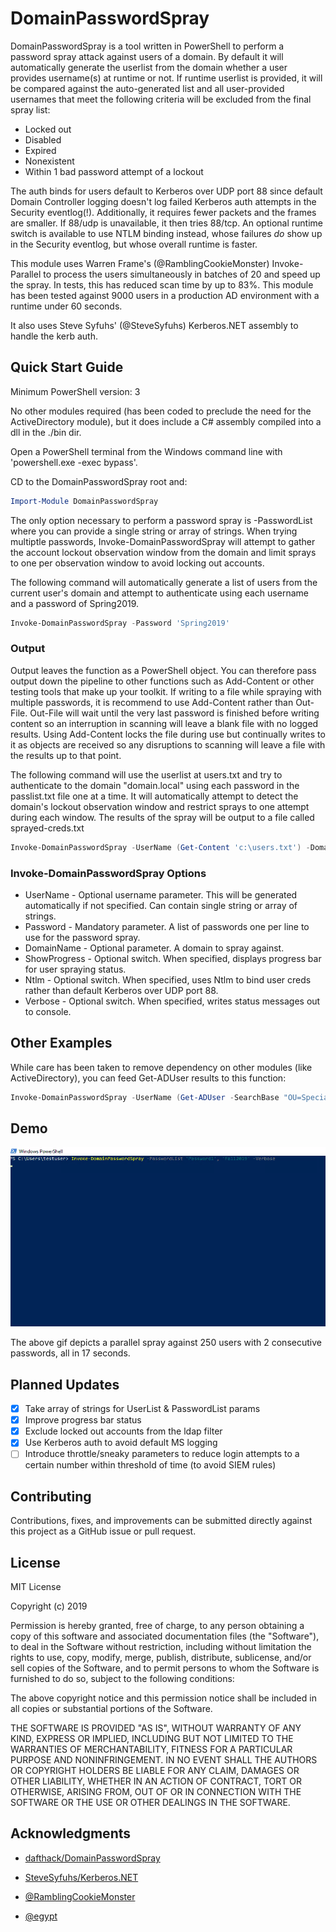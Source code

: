 # DomainPasswordSpray

DomainPasswordSpray is a tool written in PowerShell to perform a password spray attack against users of a domain. By default it will automatically generate the userlist from the domain whether a user provides username(s) at runtime or not. If runtime userlist is provided, it will be compared against the auto-generated list and all user-provided usernames that meet the following criteria will be excluded from the final spray list:

- Locked out
- Disabled
- Expired
- Nonexistent
- Within 1 bad password attempt of a lockout

The auth binds for users default to Kerberos over UDP port 88 since default Domain Controller logging doesn't log failed Kerberos auth attempts in the Security eventlog(!). Additionally, it requires fewer packets and the frames are smaller. If 88/udp is unavailable, it then tries 88/tcp. An optional runtime switch is available to use NTLM binding instead, whose failures _do_ show up in the Security eventlog, but whose overall runtime is faster.

This module uses Warren Frame's (@RamblingCookieMonster) Invoke-Parallel to process the users simultaneously in batches of 20 and speed up the spray. In tests, this has reduced scan time by up to 83%. This module has been tested against 9000 users in a production AD environment with a runtime under 60 seconds.

It also uses Steve Syfuhs' (@SteveSyfuhs) Kerberos.NET assembly to handle the kerb auth.

## Quick Start Guide

Minimum PowerShell version: 3

No other modules required (has been coded to preclude the need for the ActiveDirectory module), but it does include a C# assembly compiled into a dll in the ./bin dir.

Open a PowerShell terminal from the Windows command line with 'powershell.exe -exec bypass'.

CD to the DomainPasswordSpray root and:

```PowerShell
Import-Module DomainPasswordSpray
```

The only option necessary to perform a password spray is -PasswordList where you can provide a single string or array of strings. When trying multiptle passwords, Invoke-DomainPasswordSpray will attempt to gather the account lockout observation window from the domain and limit sprays to one per observation window to avoid locking out accounts.

The following command will automatically generate a list of users from the current user's domain and attempt to authenticate using each username and a password of Spring2019.

```PowerShell
Invoke-DomainPasswordSpray -Password 'Spring2019'
```

### Output

Output leaves the function as a PowerShell object. You can therefore pass output down the pipeline to other functions such as Add-Content or other testing tools that make up your toolkit. If writing to a file while spraying with multiple passwords, it is recommend to use Add-Content rather than Out-File. Out-File will wait until the very last password is finished before writing content so an interruption in scanning will leave a blank file with no logged results. Using Add-Content locks the file during use but continually writes to it as objects are received so any disruptions to scanning will leave a file with the results up to that point.

The following command will use the userlist at users.txt and try to authenticate to the domain "domain.local" using each password in the passlist.txt file one at a time. It will automatically attempt to detect the domain's lockout observation window and restrict sprays to one attempt during each window. The results of the spray will be output to a file called sprayed-creds.txt

```PowerShell
Invoke-DomainPasswordSpray -UserName (Get-Content 'c:\users.txt') -DomainName 'domain.local' -Password (Get-Content '.\passlist.txt') | Add-Content 'sprayed-creds.txt'
```

### Invoke-DomainPasswordSpray Options

- UserName          - Optional username parameter. This will be generated automatically if not specified. Can contain single string or array of strings.
- Password          - Mandatory parameter. A list of passwords one per line to use for the password spray.
- DomainName        - Optional parameter. A domain to spray against.
- ShowProgress      - Optional switch. When specified, displays progress bar for user spraying status.
- Ntlm              - Optional switch. When specified, uses Ntlm to bind user creds rather than default Kerberos over UDP port 88.
- Verbose           - Optional switch. When specified, writes status messages out to console.

## Other Examples

While care has been taken to remove dependency on other modules (like ActiveDirectory), you can feed Get-ADUser results to this function:

```PowerShell
Invoke-DomainPasswordSpray -UserName (Get-ADUser -SearchBase "OU=Special,OU=Accounts,DC=domain,DC=local" -Filter * | Select -Expand SamAccountName) -Password 'Fall2019'
```

## Demo

![alt text](images/pwspray-demo449.gif "Animated gif demo")

The above gif depicts a parallel spray against 250 users with 2 consecutive passwords, all in 17 seconds.

## Planned Updates

- [x] Take array of strings for UserList & PasswordList params
- [x] Improve progress bar status
- [x] Exclude locked out accounts from the ldap filter
- [x] Use Kerberos auth to avoid default MS logging
- [ ] Introduce throttle/sneaky parameters to reduce login attempts to a certain number within threshold of time (to avoid SIEM rules)

## Contributing

Contributions, fixes, and improvements can be submitted directly against this project as a GitHub issue or pull request.

## License

MIT License

Copyright (c) 2019

Permission is hereby granted, free of charge, to any person obtaining a copy
of this software and associated documentation files (the "Software"), to deal
in the Software without restriction, including without limitation the rights
to use, copy, modify, merge, publish, distribute, sublicense, and/or sell
copies of the Software, and to permit persons to whom the Software is
furnished to do so, subject to the following conditions:

The above copyright notice and this permission notice shall be included in all
copies or substantial portions of the Software.

THE SOFTWARE IS PROVIDED "AS IS", WITHOUT WARRANTY OF ANY KIND, EXPRESS OR
IMPLIED, INCLUDING BUT NOT LIMITED TO THE WARRANTIES OF MERCHANTABILITY,
FITNESS FOR A PARTICULAR PURPOSE AND NONINFRINGEMENT. IN NO EVENT SHALL THE
AUTHORS OR COPYRIGHT HOLDERS BE LIABLE FOR ANY CLAIM, DAMAGES OR OTHER
LIABILITY, WHETHER IN AN ACTION OF CONTRACT, TORT OR OTHERWISE, ARISING FROM,
OUT OF OR IN CONNECTION WITH THE SOFTWARE OR THE USE OR OTHER DEALINGS IN THE
SOFTWARE.

## Acknowledgments

- [dafthack/DomainPasswordSpray](https://github.com/dafthack/DomainPasswordSpray)

- [SteveSyfuhs/Kerberos.NET](https://github.com/SteveSyfuhs/Kerberos.NET)

- [@RamblingCookieMonster](https://github.com/RamblingCookieMonster)

- [@egypt](https://github.com/egypt)
